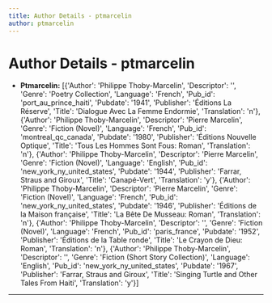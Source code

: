 ```yaml
---
title: Author Details - ptmarcelin
author: ptmarcelin
---
```


# Author Details - ptmarcelin

<ul>
    <li><strong>Ptmarcelin:</strong> [{'Author': 'Philippe Thoby-Marcelin', 'Descriptor': '', 'Genre': 'Poetry Collection', 'Language': 'French', 'Pub_id': 'port_au_prince_haiti', 'Pubdate': '1941', 'Publisher': 'Éditions La Réserve', 'Title': 'Dialogue Avec La Femme Endormie', 'Translation': 'n'}, {'Author': 'Philippe Thoby-Marcelin', 'Descriptor': 'Pierre Marcelin', 'Genre': 'Fiction (Novel)', 'Language': 'French', 'Pub_id': 'montreal_qc_canada', 'Pubdate': '1980', 'Publisher': 'Éditions Nouvelle Optique', 'Title': 'Tous Les Hommes Sont Fous: Roman', 'Translation': 'n'}, {'Author': 'Philippe Thoby-Marcelin', 'Descriptor': 'Pierre Marcelin', 'Genre': 'Fiction (Novel)', 'Language': 'English', 'Pub_id': 'new_york_ny_united_states', 'Pubdate': '1944', 'Publisher': 'Farrar, Straus and Giroux', 'Title': 'Canapé-Vert', 'Translation': 'y'}, {'Author': 'Philippe Thoby-Marcelin', 'Descriptor': 'Pierre Marcelin', 'Genre': 'Fiction (Novel)', 'Language': 'French', 'Pub_id': 'new_york_ny_united_states', 'Pubdate': '1946', 'Publisher': 'Éditions de la Maison française', 'Title': 'La Bête De Musseau: Roman', 'Translation': 'n'}, {'Author': 'Philippe Thoby-Marcelin', 'Descriptor': '', 'Genre': 'Fiction (Novel)', 'Language': 'French', 'Pub_id': 'paris_france', 'Pubdate': '1952', 'Publisher': 'Éditions de la Table ronde', 'Title': 'Le Crayon de Dieu: Roman', 'Translation': 'n'}, {'Author': 'Philippe Thoby-Marcelin', 'Descriptor': '', 'Genre': 'Fiction (Short Story Collection)', 'Language': 'English', 'Pub_id': 'new_york_ny_united_states', 'Pubdate': '1967', 'Publisher': 'Farrar, Straus and Giroux', 'Title': 'Singing Turtle and Other Tales From Haiti', 'Translation': 'y'}]</li>
</ul>
<hr>